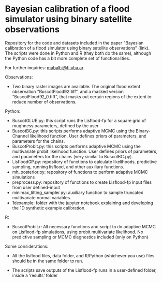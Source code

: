# Bayesian calibration of a flood simulator using binary satellite observations

Repository for the code and datasets included in the paper "Bayesian calibration of a flood simulator using binary satellite observations" (link). The scripts were done in Python and R (they both do the same), although the Python code has a bit more complete set of functionalities.

For further inquiries: mabalbi@fi.uba.ar

Observations:

- Two binary raster images are available. The original flood extent observation "BuscotFlood92.tiff", and a masked version "BuscotFlood92_0.tiff", that masks out certain regions of the extent to reduce number of observations.

Python:

- BuscotGLUE.py: this script runs the Lisflood-fp for a square grid of roughness parameters, defined by the user.
- BuscotBC.py: this scripts performs adaptive MCMC using the Binary-Channel likelihood function. User defines priors of parameters, and parameters for the chains.
- BuscotProbit.py: this scripts performs adaptive MCMC using the multivariate probit likelihood function. User defines priors of parameters, and parameters for the chains (very similar to BuscotBC.py).
- LisfloodGP.py: repository of functions to calculate likelihoods, predictive sampling, running lisflood, and other auxiliary functions.
- mh_posterior.py: repository of functions to perform adaptive MCMC simulations
- preprocess.py: repository of functions to create Lisflood-fp input files from user defined-input
- minimax_tilting_sampler.py: auxiliary function to sample truncated multivariate normal variables.
- 1dexample: folder with the jupyter notebook explaining and developing the 1D synthetic example calibration.

R:

- BuscotProbit.r: All necessary functions and script to do adaptive MCMC on Lisflood-fp simulations, using probit multivariate likelihood. No predictive sampling or MCMC diagnostics included (only on Python)

Some considerations:

- All the lisflood files, data folder, and R/Python (whichever you use) files should be in the same folder to run.

- The scripts save outputs of the Lisflood-fp runs in a user-defined folder, inside a 'results' folder


